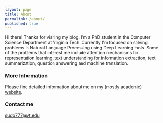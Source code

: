 ```yaml
---
layout: page
title: About
permalink: /about/
published: true
---
```


Hi there! Thanks for visiting my blog. I'm a PhD student in the Computer Science Department at Virginia Tech. Currently I'm focused on solving problems in Natural Language Processing using Deep Learning tools. Some of the problems that interest me include attention mechanisms for representation learning, text understanding for information extraction, text summarization, question answering and machine translation.

### More Information

Please find detailed information about me on my (mostly academic) [website](http://people.cs.vt.edu/sudo777).

### Contact me

[sudo777@vt.edu](mailto:sudo777@vt.edu)
